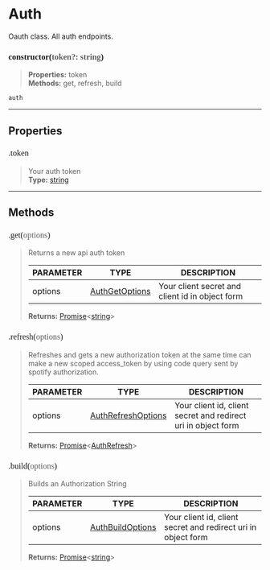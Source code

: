 # Auth

Oauth class. All auth endpoints.
<h3 style="font-family: consolas;" id="constructor">constructor(<font style="opacity: 0.7; font-weight: light;">token?: string</font>)</h3>

> **Properties:** token<br>
> **Methods:** get, refresh, build
```js
auth
```

---
## Properties
<h3 style="font-family: consolas; font-weight: lighter;" id="token">.token</h3>

> Your auth token<br>
> **Type:** [string](https://developer.mozilla.org/en-US/docs/Web/JavaScript/Reference/Global_Objects/string)

---
## Methods
<h3 style="font-family: consolas; font-weight: lighter;" id="get">.get(<font style="opacity: 0.7; font-weight: light;">options</font>)</h3>

> Returns a new api auth token
> 
> | PARAMETER   | TYPE    | DESCRIPTION    |
> |--------|---------|----------------|
> | options | [AuthGetOptions](/typedef/AuthGetOptions) | Your client secret and client id in object form |
> 
> **Returns:** [Promise](https://developer.mozilla.org/en-US/docs/Web/JavaScript/Reference/Global_Objects/promise)<[string](https://developer.mozilla.org/en-US/docs/Web/JavaScript/Reference/Global_Objects/string)>
<h3 style="font-family: consolas; font-weight: lighter;" id="refresh">.refresh(<font style="opacity: 0.7; font-weight: light;">options</font>)</h3>

> Refreshes and gets a new authorization token at the same time can make a new scoped access_token by using code query sent by spotify authorization.
> 
> | PARAMETER   | TYPE    | DESCRIPTION    |
> |--------|---------|----------------|
> | options | [AuthRefreshOptions](/typedef/AuthRefreshOptions) | Your client id, client secret and redirect uri in object form |
> 
> **Returns:** [Promise](https://developer.mozilla.org/en-US/docs/Web/JavaScript/Reference/Global_Objects/promise)<[AuthRefresh](/typedef/AuthRefresh)>
<h3 style="font-family: consolas; font-weight: lighter;" id="build">.build(<font style="opacity: 0.7; font-weight: light;">options</font>)</h3>

> Builds an Authorization String
> 
> | PARAMETER   | TYPE    | DESCRIPTION    |
> |--------|---------|----------------|
> | options | [AuthBuildOptions](/typedef/AuthBuildOptions) | Your client id, client secret and redirect uri in object form |
> 
> **Returns:** [Promise](https://developer.mozilla.org/en-US/docs/Web/JavaScript/Reference/Global_Objects/promise)<[string](https://developer.mozilla.org/en-US/docs/Web/JavaScript/Reference/Global_Objects/string)>